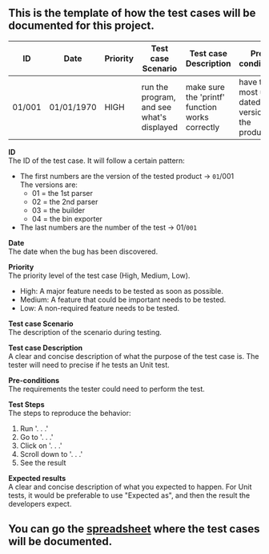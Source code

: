 ## This is the template of how the test cases will be documented for this project.


| ID | Date  | Priority | Test case Scenario                                  | Test case Description     | Pre-conditions    | Test Steps                   | Expected Results                                                |
| -- | --- | -------- |------------------------------------------------------------------------------------------ | ------ | --------------------------------- | --------- | ----------------------------------------------------------------------------------------------------------------- |
| 01/001 | 01/01/1970 | HIGH | run the program, and see what's displayed | make sure the 'printf' function works correctly | have the most up-dated version of the product | 1. run the program 2. see the result | "Hello World" is displayed |

**ID**<br>
The ID of the test case. It will follow a certain pattern: 
- The first numbers are the version of the tested product -> `01`/001 <br>
The versions are:
    - 01 = the 1st parser
    - 02 = the 2nd parser
    - 03 = the builder
    - 04 = the bin exporter
- The last numbers are the number of the test -> 01/`001`

**Date**<br>
The date when the bug has been discovered.

**Priority**<br>
The priority level of the test case (High, Medium, Low).
- High: A major feature needs to be tested as soon as possible.
- Medium: A feature that could be important needs to be tested.
- Low: A non-required feature needs to be tested.

**Test case Scenario**<br>
The description of the scenario during testing. 

**Test case Description** <br>
A clear and concise description of what the purpose of the test case is. The tester will need to precise if he tests an Unit test.

**Pre-conditions**<br>
The requirements the tester could need to perform the test.

**Test Steps**<br>
The steps to reproduce the behavior:

1. Run '. . .'
2. Go to '. . .'
2. Click on '. . .'
3. Scroll down to '. . .'
4. See the result

**Expected results**<br>
A clear and concise description of what you expected to happen.
For Unit tests, it would be preferable to use "Expected as", and then the result the developers expect.

## You can go the [spreadsheet](https://docs.google.com/spreadsheets/d/1_UT7jAKQBPeN4hyx2i_c3qdPqmBhTuxuURp5x7rv-hU/edit?usp=sharing) where the test cases will be documented.
